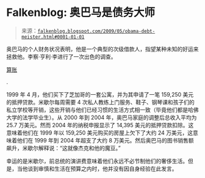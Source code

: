 <!--yml

category: 未分类

日期：2024 年 05 月 12 日 22:01:48

-->

# Falkenblog: 奥巴马是债务大师

> 来源：[`falkenblog.blogspot.com/2009/05/obama-debt-meister.html#0001-01-01`](http://falkenblog.blogspot.com/2009/05/obama-debt-meister.html#0001-01-01)

奥巴马的个人财务状况表明，他是一个典型的次级借款人，指望某种未知的好运来拯救他。李察·亨利·李进行了一次出色的调查。

[算账](http://www.nydailynews.com/opinions/2009/05/04/2009-05-04_president_obamas_mantra_in_debt_we_trust.html#ixzz0FLMXeUT6&B)

.

1999 年 4 月，他们买下了芝加哥的一套公寓，并为其申请了一笔 159,250 美元的抵押贷款。米歇尔每周需要 4 次私人教练上门服务、鞋子、钢琴课和孩子们的私立学校等开销，这些开销与他们已经习惯的生活方式相一致（毕竟他们都是哈佛大学的法学毕业生）。从 2000 年到 2004 年，奥巴马家庭的调整后总收入平均为 25.7 万美元。然而 2004 年的纳税申报显示了 14,395 美元的抵押贷款扣除。这意味着他们在 1999 年以 159,250 美元购买的房屋上欠下了大约 24 万美元，这意味着他们在 1999 年到 2004 年超支了大约 8 万美元。然后奥巴马的图书销售额飙升，米歇尔解释说：“这就像杰克和他的魔豆。”

幸运的是米歇尔，前总统的演讲费意味着他们永远不必节制他们的奢侈生活。但是，当他谈到审慎和生活在预算之内时，他并没有因自身经验在此发言。
